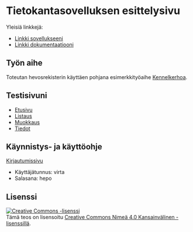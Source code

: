 # Tietokantasovelluksen esittelysivu

Yleisiä linkkejä:

* [Linkki sovellukseeni](https://lihaliha.users.cs.helsinki.fi/mielikuvituselaimia/)
* [Linkki dokumentaatiooni](https://www.github.com/liisaharvela/Tsoha-Bootstrap/blob/master/doc/dokumentaatio.pdf)

## Työn aihe

Toteutan hevosrekisterin käyttäen pohjana esimerkkityöaihe [Kennelkerhoa](http://advancedkittenry.github.io/suunnittelu_ja_tyoymparisto/aiheet/Kennelkerho.html).

## Testisivuni

* [Etusivu](http://lihaliha.users.cs.helsinki.fi/mielikuvituselaimia/)
* [Listaus](http://lihaliha.users.cs.helsinki.fi/mielikuvituselaimia/horses)
* [Muokkaus](http://lihaliha.users.cs.helsinki.fi/mielikuvituselaimia/horse/1/edit)
* [Tiedot](http://lihaliha.users.cs.helsinki.fi/mielikuvituselaimia/horse/1)

## Käynnistys- ja käyttöohje

[Kirjautumissivu](http://lihaliha.users.cs.helsinki.fi/mielikuvituselaimia/login)

* Käyttäjätunnus: virta
* Salasana: hepo

## Lisenssi
<a rel="license" href="http://creativecommons.org/licenses/by/4.0/"><img alt="Creative Commons 
-lisenssi" style="border-width:0" src="https://i.creativecommons.org/l/by/4.0/88x31.png" 
/></a><br />Tämä teos on lisensoitu <a rel="license" 
href="http://creativecommons.org/licenses/by/4.0/">Creative Commons Nimeä 4.0 Kansainvälinen 
-lisenssillä</a>.

